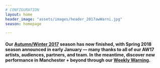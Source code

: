 ```yaml
---
# CONFIGURATION
layout: home
header_image: "assets/images/header_2017awWarni.jpg"
season: homepage

---
```

#### Our [Autumn/Winter 2017](/current/2017-autumnwinter) season has now finished, with Spring 2018 season announced in early January — many thanks to all of our AW17 artists, audiences, partners, and team. In the meantime, discover new performance in Manchester + beyond through our <a href="http://wordofwarning.posthaven.com" target="_blank">Weekly Warning</a>.

